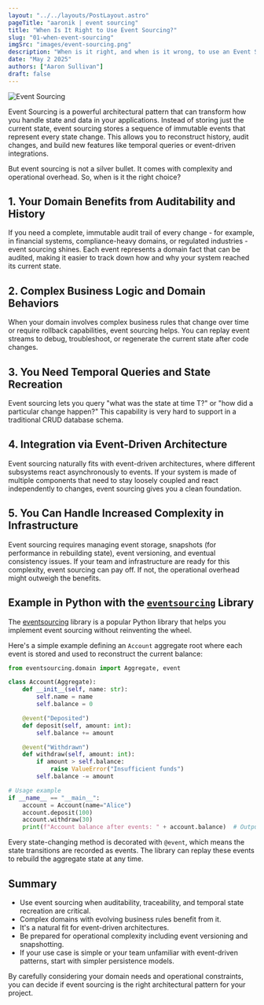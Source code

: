 ```yaml
---
layout: "../../layouts/PostLayout.astro"
pageTitle: "aaronik | event sourcing"
title: "When Is It Right to Use Event Sourcing?"
slug: "01-when-event-sourcing"
imgSrc: "images/event-sourcing.png"
description: "When is it right, and when is it wrong, to use an Event Sourcing data pattern, with examples in python"
date: "May 2 2025"
authors: ["Aaron Sullivan"]
draft: false
---
```


![Event Sourcing](/images/event-sourcing.png)

Event Sourcing is a powerful architectural pattern that can transform how you handle state and data in your applications. Instead of storing just the current state, event sourcing stores a sequence of immutable events that represent every state change. This allows you to reconstruct history, audit changes, and build new features like temporal queries or event-driven integrations.

But event sourcing is not a silver bullet. It comes with complexity and operational overhead. So, when is it the right choice?

## 1. Your Domain Benefits from Auditability and History

If you need a complete, immutable audit trail of every change - for example, in financial systems, compliance-heavy domains, or regulated industries - event sourcing shines. Each event represents a domain fact that can be audited, making it easier to track down how and why your system reached its current state.

## 2. Complex Business Logic and Domain Behaviors

When your domain involves complex business rules that change over time or require rollback capabilities, event sourcing helps. You can replay event streams to debug, troubleshoot, or regenerate the current state after code changes.

## 3. You Need Temporal Queries and State Recreation

Event sourcing lets you query "what was the state at time T?" or "how did a particular change happen?" This capability is very hard to support in a traditional CRUD database schema.

## 4. Integration via Event-Driven Architecture

Event sourcing naturally fits with event-driven architectures, where different subsystems react asynchronously to events. If your system is made of multiple components that need to stay loosely coupled and react independently to changes, event sourcing gives you a clean foundation.

## 5. You Can Handle Increased Complexity in Infrastructure

Event sourcing requires managing event storage, snapshots (for performance in rebuilding state), event versioning, and eventual consistency issues. If your team and infrastructure are ready for this complexity, event sourcing can pay off. If not, the operational overhead might outweigh the benefits.

## Example in Python with the [`eventsourcing`](https://pypi.org/project/eventsourcing/) Library

The [eventsourcing](https://github.com/johnbywater/eventsourcing) library is a popular Python library that helps you implement event sourcing without reinventing the wheel.

Here's a simple example defining an `Account` aggregate root where each event is stored and used to reconstruct the current balance:

```py
from eventsourcing.domain import Aggregate, event

class Account(Aggregate):
    def __init__(self, name: str):
        self.name = name
        self.balance = 0

    @event("Deposited")
    def deposit(self, amount: int):
        self.balance += amount

    @event("Withdrawn")
    def withdraw(self, amount: int):
        if amount > self.balance:
            raise ValueError("Insufficient funds")
        self.balance -= amount

# Usage example
if __name__ == "__main__":
    account = Account(name="Alice")
    account.deposit(100)
    account.withdraw(30)
    print(f"Account balance after events: " + account.balance)  # Output: 70
```

Every state-changing method is decorated with `@event`, which means the state transitions are recorded as events. The library can replay these events to rebuild the aggregate state at any time.

## Summary

- Use event sourcing when auditability, traceability, and temporal state recreation are critical.
- Complex domains with evolving business rules benefit from it.
- It's a natural fit for event-driven architectures.
- Be prepared for operational complexity including event versioning and snapshotting.
- If your use case is simple or your team unfamiliar with event-driven patterns, start with simpler persistence models.

By carefully considering your domain needs and operational constraints, you can decide if event sourcing is the right architectural pattern for your project.

